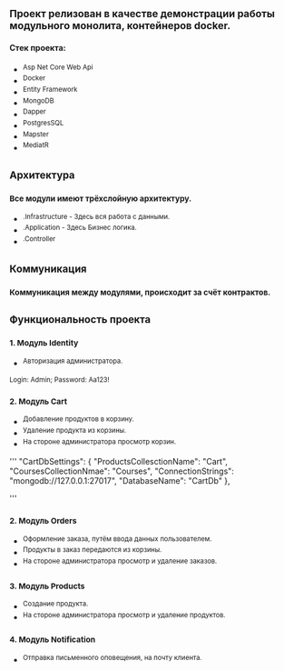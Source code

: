 ## <sup> Проект релизован в качестве демонстрации работы модульного монолита, контейнеров docker. </sup>
#### Стек проекта:
+ <sup> Asp Net Core Web Api </sup>
+ <sup> Docker </sup>
+ <sup> Entity Framework </sup>
+ <sup> MongoDB </sup>
+ <sup> Dapper </sup>
+ <sup> PostgresSQL </sup>
+ <sup> Mapster </sup>
+ <sup> MediatR </sup>

## <sup> Архитектура </sup>
### <sup> Все модули имеют трёхслойную архитектуру. </sup>
+ <sup> .Infrastructure - Здесь вся работа с данными.</sup>
+ <sup> .Application - Здесь Бизнес логика. </sup>
+ <sup> .Controller </sup>


## <sup> Коммуникация </sup>
### <sup> Коммуникация между модулями, происходит за счёт контрактов. </sup>

## <sup> Функциональность проекта </sup>
### <sup> 1. Модуль Identity </sup>
+ <sup> Авторизация администратора. </sup>

<sup> Login: Admin; Password: Aa123! </sup>

### <sup> 2. Модуль Cart </sup>
+ <sup> Добавление продуктов в корзину. </sup>
+ <sup> Удаление продукта из корзины. </sup>
+ <sup> На стороне администратора просмотр корзин. </sup>

'''
 "CartDbSettings": {
    "ProductsCollesctionName": "Cart",
    "CoursesCollectionNmae": "Courses",
    "ConnectionStrings": "mongodb://127.0.0.1:27017",
    "DatabaseName": "CartDb"
  },
  
'''
### <sup> 2. Модуль Orders </sup>
+ <sup> Оформление заказа, путём ввода данных пользователем. </sup>
+ <sup> Продукты в заказ передаются из корзины. </sup>
+ <sup> На стороне администратора просмотр и удаление заказов. </sup>

### <sup> 3. Модуль Products </sup>
+ <sup> Создание продукта. </sup>
+ <sup> На стороне администратора просмотр и удаление продуктов. </sup>

### <sup> 4. Модуль Notification </sup>
+ <sup> Отправка письменного оповещения, на почту клиента. </sup>

